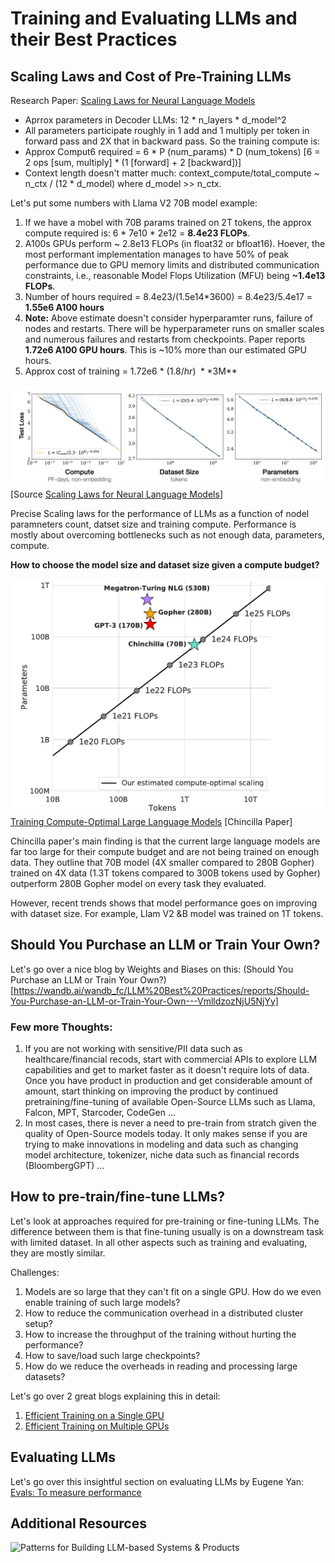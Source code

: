 # Training and Evaluating LLMs and their Best Practices

## Scaling Laws and Cost of Pre-Training LLMs

Research Paper: [Scaling Laws for Neural Language Models](https://arxiv.org/pdf/2001.08361.pdf)

* Aprrox parameters in Decoder LLMs: 12 \* n_layers \* d_model^2
* All parameters participate roughly in 1 add and 1 multiply per token in forward pass and 2X that in backward pass. So the training compute is:
* Approx Comput6 required = 6 \* P (num_params) \* D (num_tokens) [6 = 2 ops [sum, multiply] \* (1 [forward] + 2 [backward])]
* Context length doesn't matter much: context_compute/total_compute ~ n_ctx / (12 \* d_model) where d_model >> n_ctx.

Let's put some numbers with Llama V2 70B model example:

1. If we have a mobel with 70B params trained on 2T tokens, the approx compute required is: 6 \* 7e10 * 2e12  = **8.4e23 FLOPs**. 
2. A100s GPUs perform ~ 2.8e13 FLOPs (in float32 or bfloat16). Hoever, the most performant implementation manages to have 50% of peak performance due to GPU memory limits and distributed communication constraints, i.e., reasonable Model Flops Utilization (MFU) being **~1.4e13 FLOPs**.
3. Number of hours required = 8.4e23/(1.5e14\*3600) = 8.4e23/5.4e17 = **1.55e6 A100 hours**
4. **Note:** Above estimate doesn't consider hyperparamter runs, failure of nodes and restarts. There will be hyperparameter runs on smaller scales and numerous failures and restarts from checkpoints. Paper reports **1.72e6 A100 GPU hours**. This is ~10% more than our estimated GPU hours.
4. Approx cost of training = 1.72e6 \* ($1.8/hr) ~ **$3M** 

![Scaling Laws](../assets/ScalingLaw.png)
[Source [Scaling Laws for Neural Language Models](https://arxiv.org/pdf/2001.08361.pdf)]

Precise Scaling laws for the performance of LLMs as a function of nodel paramneters count, datset size and training compute. Performance is mostly about overcoming bottlenecks such as not enough data, parameters, compute.


**How to choose the model size and dataset size given a compute budget?**

![chincilla](../assets/chinchilla.png)
[Training Compute-Optimal Large Language Models](https://arxiv.org/pdf/2203.15556.pdf) [Chincilla Paper]

Chincilla paper's main finding is that the current large language models are far too large for their compute budget and are not being trained on enough data. They outline that 70B model (4X smaller compared to 280B Gopher) trained on 4X data (1.3T tokens compared to 300B tokens used by Gopher) outperform 280B Gopher model on every task they evaluated.

However, recent trends shows that model performance goes on improving with dataset size. For example, Llam V2 &B model was trained on 1T tokens.

## Should You Purchase an LLM or Train Your Own?

Let's go over a nice blog by Weights and Biases on this: (Should You Purchase an LLM or Train Your Own?)[https://wandb.ai/wandb_fc/LLM%20Best%20Practices/reports/Should-You-Purchase-an-LLM-or-Train-Your-Own---VmlldzozNjU5NjYy]

### Few more Thoughts:
1. If you are not working with sensitive/PII data such as healthcare/financial recods, start with commercial APIs to explore LLM capabilities and get to market faster as it doesn't require lots of data. Once you have product in production and get considerable amount of amount, start thinking on improving the product by continued pretraining/fine-tuning of available Open-Source LLMs such as Llama, Falcon, MPT, Starcoder, CodeGen ...
2. In most cases, there is never a need to pre-train from stratch given the quality of Open-Source models today. It only makes sense if you are trying to make innovations in modeling and data such as changing model architecture, tokenizer, niche data such as financial records (BloombergGPT) ...

## How to pre-train/fine-tune LLMs?

Let's look at approaches required for pre-training or fine-tuning LLMs. The difference between them is that fine-tuning usually is on a downstream task with limited dataset. In all other aspects such as training and evaluating, they are mostly similar. 

Challenges:
1. Models are so large that they can't fit on a single GPU. How do we even enable training of such large models?
2. How to reduce the communication overhead in a distributed cluster setup?
3. How to increase the throughput of the training without hurting the performance?
4. How to save/load such large checkpoints?
5. How do we reduce the overheads in reading and processing large datasets?

Let's go over 2 great blogs explaining this in detail:

1. [Efficient Training on a Single GPU](https://huggingface.co/docs/transformers/perf_train_gpu_one)
2. [Efficient Training on Multiple GPUs](https://huggingface.co/docs/transformers/perf_train_gpu_many)

## Evaluating LLMs

Let's go over this insightful section on evaluating LLMs by Eugene Yan:
[Evals: To measure performance](https://eugeneyan.com/writing/llm-patterns/#evals-to-measure-performance)

## Additional Resources
![Patterns for Building LLM-based Systems & Products](https://eugeneyan.com/writing/llm-patterns/)